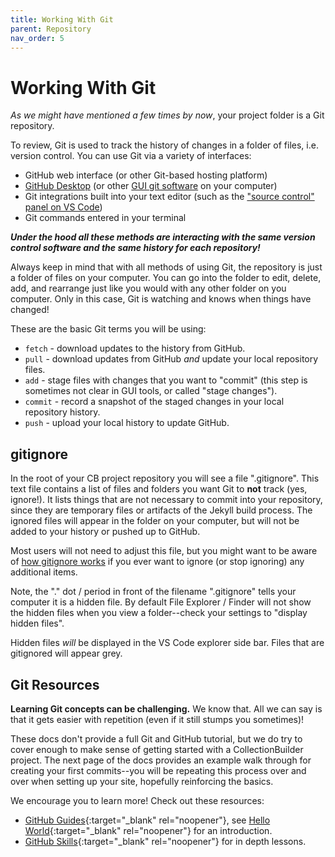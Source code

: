 ```yaml
---
title: Working With Git
parent: Repository
nav_order: 5
---
```


# Working With Git

*As we might have mentioned a few times by now*, your project folder is a Git repository.

To review, Git is used to track the history of changes in a folder of files, i.e. version control.
You can use Git via a variety of interfaces: 

- GitHub web interface (or other Git-based hosting platform)
- [GitHub Desktop](https://desktop.github.com/) (or other [GUI git software](https://git-scm.com/downloads/guis) on your computer)
- Git integrations built into your text editor (such as the ["source control" panel on VS Code](https://code.visualstudio.com/docs/sourcecontrol/overview))
- Git commands entered in your terminal

**_Under the hood all these methods are interacting with the same version control software and the same history for each repository!_**

Always keep in mind that with all methods of using Git, the repository is just a folder of files on your computer. 
You can go into the folder to edit, delete, add, and rearrange just like you would with any other folder on you computer. 
Only in this case, Git is watching and knows when things have changed!

These are the basic Git terms you will be using:

- `fetch` - download updates to the history from GitHub.
- `pull` - download updates from GitHub *and* update your local repository files.
- `add` - stage files with changes that you want to "commit" (this step is sometimes not clear in GUI tools, or called "stage changes").
- `commit` - record a snapshot of the staged changes in your local repository history.
- `push` - upload your local history to update GitHub.

## gitignore 

In the root of your CB project repository you will see a file ".gitignore".
This text file contains a list of files and folders you want Git to **not** track (yes, ignore!).
It lists things that are not necessary to commit into your repository, since they are temporary files or artifacts of the Jekyll build process. 
The ignored files will appear in the folder on your computer, but will not be added to your history or pushed up to GitHub.

Most users will not need to adjust this file, but you might want to be aware of [how gitignore works](https://git-scm.com/docs/gitignore) if you ever want to ignore (or stop ignoring) any additional items.

Note, the "." dot / period in front of the filename ".gitignore" tells your computer it is a hidden file.
By default File Explorer / Finder will not show the hidden files when you view a folder--check your settings to "display hidden files". 

Hidden files *will* be displayed in the VS Code explorer side bar. 
Files that are gitignored will appear grey.

## Git Resources

**Learning Git concepts can be challenging.**
We know that.
All we can say is that it gets easier with repetition (even if it still stumps you sometimes)!

These docs don't provide a full Git and GitHub tutorial, but we do try to cover enough to make sense of getting started with a CollectionBuilder project.
The next page of the docs provides an example walk through for creating your first commits--you will be repeating this process over and over when setting up your site, hopefully reinforcing the basics.

We encourage you to learn more!
Check out these resources: 

- [GitHub Guides](https://guides.github.com/){:target="_blank" rel="noopener"}, see [Hello World](https://guides.github.com/activities/hello-world/){:target="_blank" rel="noopener"} for an introduction.
- [GitHub Skills](https://skills.github.com/){:target="_blank" rel="noopener"} for in depth lessons.
